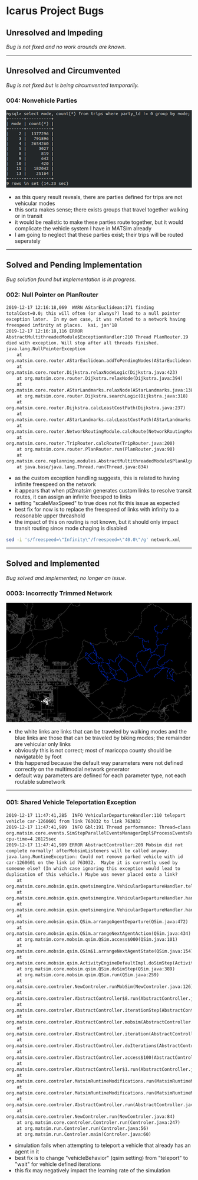 # Icarus Project Bugs

## Unresolved and Impeding

*Bug is not fixed and no work arounds are known.*

---

## Unresolved and Circumvented

*Bug is not fixed but is being circumvented temporarily.*

### 004: Nonvehicle Parties

![004](img/004.png)

- as this query result reveals, there are parties defined for trips are not vehicular modes
- this sorta makes sense; there exists groups that travel together walking or in transit
- it would be realistic to make these parties route together, but it would complicate the vehicle system I have in MATSim already
- I am going to neglect that these parties exist; their trips will be routed seperately

---

## Solved and Pending Implementation

*Bug solution found but implementation is in progress.*

### 002: Null Pointer on PlanRouter

```term
2019-12-17 12:16:18,069  WARN AStarEuclidean:171 finding totalCost=0.0; this will often (or always?) lead to a null pointer exception later.  In my own case, it was related to a network having freespeed infinity at places.  kai, jan'18
2019-12-17 12:16:18,116 ERROR AbstractMultithreadedModule$ExceptionHandler:210 Thread PlanRouter.19 died with exception. Will stop after all threads finished.
java.lang.NullPointerException
    at org.matsim.core.router.AStarEuclidean.addToPendingNodes(AStarEuclidean.java:176)
    at org.matsim.core.router.Dijkstra.relaxNodeLogic(Dijkstra.java:423)
    at org.matsim.core.router.Dijkstra.relaxNode(Dijkstra.java:394)
    at org.matsim.core.router.AStarLandmarks.relaxNode(AStarLandmarks.java:138)
    at org.matsim.core.router.Dijkstra.searchLogic(Dijkstra.java:318)
    at org.matsim.core.router.Dijkstra.calcLeastCostPath(Dijkstra.java:237)
    at org.matsim.core.router.AStarLandmarks.calcLeastCostPath(AStarLandmarks.java:125)
    at org.matsim.core.router.NetworkRoutingModule.calcRoute(NetworkRoutingModule.java:95)
    at org.matsim.core.router.TripRouter.calcRoute(TripRouter.java:200)
    at org.matsim.core.router.PlanRouter.run(PlanRouter.java:90)
    at org.matsim.core.replanning.modules.AbstractMultithreadedModule$PlanAlgoThread.run(AbstractMultithreadedModule.java:234)
    at java.base/java.lang.Thread.run(Thread.java:834)
```

- as the custom exception handling suggests, this is related to having infinite freespeed on the network
- it appears that when pt2matsim generates custom links to resolve transit routes, it can assign an infinite freesped to links
- setting "scaleMaxSpeed" to true does not fix this issue as expected
- best fix for now is to replace the freespeed of links with infinity to a reasonable upper threashold
- the impact of this on routing is not known, but it should only impact transit routing since mode chaging is disabled

```bash
sed -i 's/freespeed=\"Infinity\"/freespeed=\"40.0\"/g' network.xml
```

---

## Solved and Implemented

*Bug solved and implemented; no longer an issue.*

### 0003: Incorrectly Trimmed Network

![003](./img/003.png)

- the white links are links that can be traveled by walking modes and the blue links are those that can be traveled by biking modes; the remainder are vehicular only links
- obviously this is not correct; most of maricopa county should be navigatable by foot
- this happened because the default way parameters were not defined correctly on the multimodial network generator
- default way parameters are defined for each parameter type, not each routable subnetwork

---

### 001: Shared Vehicle Teleportation Exception

```term'
2019-12-17 11:47:41,285  INFO VehicularDepartureHandler:110 teleport vehicle car-1260601 from link 763032 to link 763032
2019-12-17 11:47:41,989  INFO Gbl:191 Thread performance: Thread=class org.matsim.core.events.SimStepParallelEventsManagerImpl$ProcessEventsRunnable0  cpu-time=4.28125sec
2019-12-17 11:47:41,989 ERROR AbstractController:209 Mobsim did not complete normally! afterMobsimListeners will be called anyway.
java.lang.RuntimeException: Could not remove parked vehicle with id car-1260601 on the link id 763032.  Maybe it is currently used by someone else? (In which case ignoring this exception would lead to duplication of this vehicle.) Maybe was never placed onto a link?
    at org.matsim.core.mobsim.qsim.qnetsimengine.VehicularDepartureHandler.teleportVehicleTo(VehicularDepartureHandler.java:120)
    at org.matsim.core.mobsim.qsim.qnetsimengine.VehicularDepartureHandler.handleCarDeparture(VehicularDepartureHandler.java:85)
    at org.matsim.core.mobsim.qsim.qnetsimengine.VehicularDepartureHandler.handleDeparture(VehicularDepartureHandler.java:56)
    at org.matsim.core.mobsim.qsim.QSim.arrangeAgentDeparture(QSim.java:472)
    at org.matsim.core.mobsim.qsim.QSim.arrangeNextAgentAction(QSim.java:434)
    at org.matsim.core.mobsim.qsim.QSim.access$000(QSim.java:101)
    at org.matsim.core.mobsim.qsim.QSim$1.arrangeNextAgentState(QSim.java:154)
    at org.matsim.core.mobsim.qsim.ActivityEngineDefaultImpl.doSimStep(ActivityEngineDefaultImpl.java:115)
    at org.matsim.core.mobsim.qsim.QSim.doSimStep(QSim.java:389)
    at org.matsim.core.mobsim.qsim.QSim.run(QSim.java:259)
    at org.matsim.core.controler.NewControler.runMobSim(NewControler.java:126)
    at org.matsim.core.controler.AbstractController$8.run(AbstractController.java:198)
    at org.matsim.core.controler.AbstractController.iterationStep(AbstractController.java:230)
    at org.matsim.core.controler.AbstractController.mobsim(AbstractController.java:194)
    at org.matsim.core.controler.AbstractController.iteration(AbstractController.java:145)
    at org.matsim.core.controler.AbstractController.doIterations(AbstractController.java:113)
    at org.matsim.core.controler.AbstractController.access$100(AbstractController.java:29)
    at org.matsim.core.controler.AbstractController$1.run(AbstractController.java:80)
    at org.matsim.core.controler.MatsimRuntimeModifications.run(MatsimRuntimeModifications.java:69)
    at org.matsim.core.controler.MatsimRuntimeModifications.run(MatsimRuntimeModifications.java:52)
    at org.matsim.core.controler.AbstractController.run(AbstractController.java:88)
    at org.matsim.core.controler.NewControler.run(NewControler.java:84)
    at org.matsim.core.controler.Controler.run(Controler.java:247)
    at org.matsim.run.Controler.run(Controler.java:56)
    at org.matsim.run.Controler.main(Controler.java:60)
```

- simulation fails when attempting to teleport a vehicle that already has an agent in it
- best fix is to change "vehicleBehavior" (qsim setting) from "teleport" to "wait" for vehicle defined iterations
- this fix may negatively impact the learning rate of the simulation
